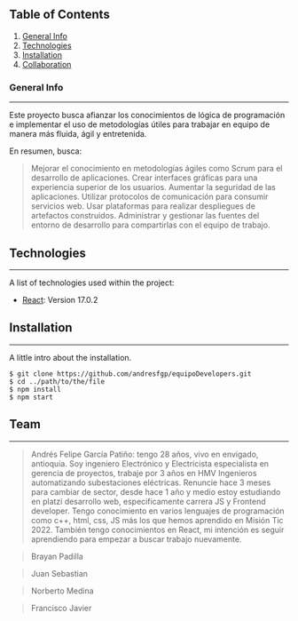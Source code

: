 ## Table of Contents
1. [General Info](#general-info)
2. [Technologies](#technologies)
3. [Installation](#installation)
4. [Collaboration](#collaboration)

### General Info
***
Este proyecto busca afianzar los conocimientos de lógica de programación e implementar el uso de metodologías útiles para trabajar en equipo de manera más fluida, ágil y entretenida.

En resumen, busca:
> Mejorar el conocimiento en metodologías ágiles como Scrum para el desarrollo de aplicaciones.
> Crear interfaces gráficas para una experiencia superior de los usuarios.
> Aumentar la seguridad de las aplicaciones.
> Utilizar protocolos de comunicación para consumir servicios web.
> Usar plataformas para realizar despliegues de artefactos construidos.
> Administrar y gestionar las fuentes del entorno de desarrollo para compartirlas con el equipo de trabajo.

## Technologies
***
A list of technologies used within the project:
* [React](https://reactjs.org/): Version 17.0.2

## Installation
***
A little intro about the installation. 
```
$ git clone https://github.com/andresfgp/equipoDevelopers.git
$ cd ../path/to/the/file
$ npm install
$ npm start
```

## Team
***
> Andrés Felipe García Patiño: tengo 28 años, vivo en envigado, antioquia. Soy ingeniero Electrónico y Electricista especialista en gerencia de proyectos, trabaje por 3 años en HMV Ingenieros automatizando subestaciones eléctricas. Renuncie hace 3 meses para cambiar de sector, desde hace 1 año y medio estoy estudiando en platzi desarrollo web, especificamente carrera JS y Frontend developer. Tengo conocimiento en varios lenguajes de programación como c++, html, css, JS más los que hemos aprendido en Misión Tic 2022. También tengo conocimientos en React, mi intención es seguir aprendiendo para empezar a buscar trabajo nuevamente.

> Brayan Padilla

> Juan Sebastian

> Norberto Medina

> Francisco Javier